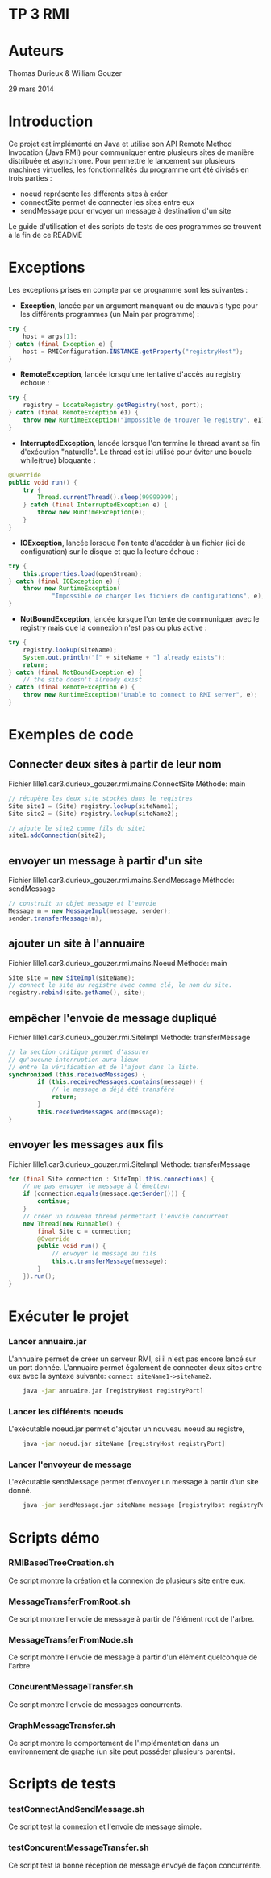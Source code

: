 TP 3 RMI
========

# Auteurs

Thomas Durieux & William Gouzer

29 mars 2014


# Introduction

Ce projet est implémenté en Java et utilise son API Remote Method Invocation (Java RMI) pour
communiquer entre plusieurs sites de manière distribuée et
asynchrone. Pour permettre le lancement sur plusieurs machines virtuelles,
les fonctionnalités du programme ont été divisés en trois parties :
  * noeud représente les différents sites à créer
  * connectSite permet de connecter les sites entre eux
  * sendMessage pour envoyer un message à destination d'un site

Le guide d'utilisation et des scripts de tests de ces programmes se trouvent à la fin de
ce README


# Exceptions

Les exceptions prises en compte par ce programme sont les suivantes :

*  **Exception**, lancée par un argument manquant ou de mauvais type pour les différents
   programmes (un Main par programme) :

```java
try {
	host = args[1];
} catch (final Exception e) {
	host = RMIConfiguration.INSTANCE.getProperty("registryHost");
}
```

* **RemoteException**, lancée lorsqu'une tentative d'accès au registry
  échoue :

```java
try {
	registry = LocateRegistry.getRegistry(host, port);
} catch (final RemoteException e1) {
	throw new RuntimeException("Impossible de trouver le registry", e1);
}
```

* **InterruptedException**, lancée lorsque l'on termine le thread avant sa fin
 d'exécution "naturelle". Le thread est ici utilisé pour éviter une
 boucle while(true) bloquante :
```java
@Override
public void run() {
	try {
		Thread.currentThread().sleep(99999999);
	} catch (final InterruptedException e) {
		throw new RuntimeException(e);
	}
}
```

* **IOException**, lancée lorsque l'on tente d'accéder à un fichier
(ici de configuration) sur le disque et que la lecture échoue :
```java
try {
	this.properties.load(openStream);
} catch (final IOException e) {
	throw new RuntimeException(
			"Impossible de charger les fichiers de configurations", e);
}

```

* **NotBoundException**, lancée lorsque l'on tente de communiquer avec
le registry mais que la connexion n'est pas ou plus active :
```java
try {
	registry.lookup(siteName);
	System.out.println("[" + siteName + "] already exists");
	return;
} catch (final NotBoundException e) {
	// the site doesn't already exist
} catch (final RemoteException e) {
	throw new RuntimeException("Unable to connect to RMI server", e);
}
```


# Exemples de code

## Connecter deux sites à partir de leur nom
Fichier lille1.car3.durieux_gouzer.rmi.mains.ConnectSite Méthode: main
```Java
// récupère les deux site stockés dans le registres
Site site1 = (Site) registry.lookup(siteName1);
Site site2 = (Site) registry.lookup(siteName2);

// ajoute le site2 comme fils du site1
site1.addConnection(site2);

```

## envoyer un message à partir d'un site
Fichier lille1.car3.durieux_gouzer.rmi.mains.SendMessage Méthode: sendMessage
```Java
// construit un objet message et l'envoie
Message m = new MessageImpl(message, sender);
sender.transferMessage(m);
```

## ajouter un site à l'annuaire
Fichier lille1.car3.durieux_gouzer.rmi.mains.Noeud Méthode: main
```Java
Site site = new SiteImpl(siteName);
// connect le site au registre avec comme clé, le nom du site.
registry.rebind(site.getName(), site);
```

## empêcher l'envoie de message dupliqué
Fichier lille1.car3.durieux_gouzer.rmi.SiteImpl Méthode: transferMessage
```Java
// la section critique permet d'assurer
// qu'aucune interruption aura lieux
// entre la vérification et de l'ajout dans la liste.
synchronized (this.receivedMessages) {
		if (this.receivedMessages.contains(message)) {
			// le message a déjà été transféré
			return;
		}
		this.receivedMessages.add(message);
}
```

## envoyer les messages aux fils
Fichier lille1.car3.durieux_gouzer.rmi.SiteImpl Méthode: transferMessage
```Java
for (final Site connection : SiteImpl.this.connections) {
	// ne pas envoyer le message à l'émetteur
	if (connection.equals(message.getSender())) {
		continue;
	}
	// créer un nouveau thread permettant l'envoie concurrent
	new Thread(new Runnable() {
		final Site c = connection;
		@Override
		public void run() {
			// envoyer le message au fils
			this.c.transferMessage(message);
		}
	}).run();
}
```

# Exécuter le projet

### Lancer annuaire.jar
L'annuaire permet de créer un serveur RMI, si il n'est pas encore lancé sur un port donnée.
L'annuaire permet également de connecter deux sites entre eux avec la syntaxe suivante: ```connect siteName1->siteName2```.

```bash
    java -jar annuaire.jar [registryHost registryPort]
```

### Lancer les différents noeuds
L'exécutable noeud.jar permet d'ajouter un nouveau noeud au registre,

```bash
    java -jar noeud.jar siteName [registryHost registryPort]
```

### Lancer l'envoyeur de message
L'exécutable sendMessage permet d'envoyer un message à partir d'un site donné.
```bash
    java -jar sendMessage.jar siteName message [registryHost registryPort]
```

# Scripts démo

### RMIBasedTreeCreation.sh
Ce script montre la création et la connexion de plusieurs site entre eux.

### MessageTransferFromRoot.sh
Ce script montre l'envoie de message à partir de l'élément root de l'arbre.

### MessageTransferFromNode.sh
Ce script montre l'envoie de message à partir d'un élément quelconque de l'arbre.

### ConcurentMessageTransfer.sh
Ce script montre l'envoie de messages concurrents.

### GraphMessageTransfer.sh
Ce script montre le comportement de l'implémentation dans un environnement de graphe (un site peut posséder plusieurs parents).

# Scripts de tests

### testConnectAndSendMessage.sh
Ce script test la connexion et l'envoie de message simple.

### testConcurentMessageTransfer.sh
Ce script test la bonne réception de message envoyé de façon concurrente.